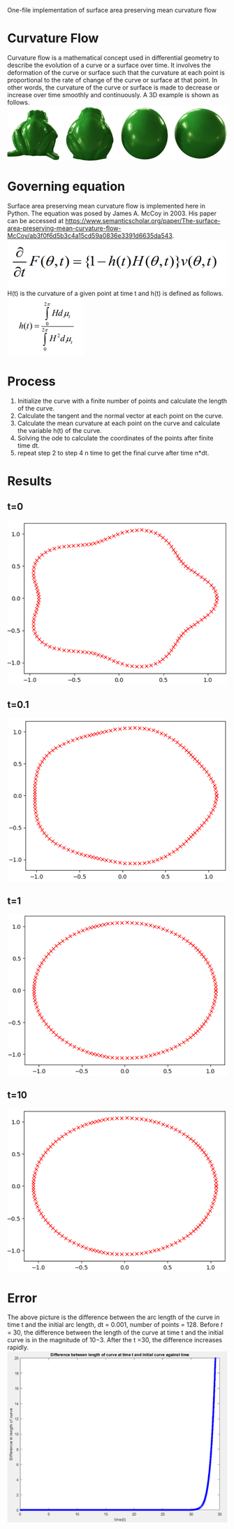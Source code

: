 One-file implementation of  surface area preserving mean curvature flow

# Curvature Flow
Curvature flow is a mathematical concept used in differential geometry to describe the evolution of a curve or a surface over time. It involves the deformation of the curve or surface such that the curvature at each point is proportional to the rate of change of the curve or surface at that point. In other words, the curvature of the curve or surface is made to decrease or increase over time smoothly and continuously. A 3D example is shown as follows.
![alt text](Evolution_mean_curv.png)

# Governing equation
Surface area preserving mean curvature flow is implemented here in Python. The equation was posed by James A. McCoy in 2003. His paper can be accessed at <https://www.semanticscholar.org/paper/The-surface-area-preserving-mean-curvature-flow-McCoy/ab3f0f6d5b3c4a15cd59a0836e3391d6635da543>.
![alt text](governing_equation.png)
H(t) is the curvature of a given point at time t and h(t) is defined as follows.
![alt text](ht.png)

# Process
1. Initialize the curve with a finite number of points and calculate the length of the curve.
2. Calculate the tangent and the normal vector at each point on the curve.
3. Calculate the mean curvature at each point on the curve and calculate the variable h(t) of the curve.
4. Solving the ode to calculate the coordinates of the points after finite time dt.
5. repeat step 2 to step 4 n time to get the final curve after time n*dt.

# Results
## t=0
![alt text](t0.png)
## t=0.1
![alt text](t0_1.png)
## t=1
![alt text](t1.png)
## t=10
![alt text](t10.png)

# Error
The above picture is the difference between the arc length of the curve in time t and the initial arc length, dt = 0.001, number of points = 128. Before 𝑡 = 30, the difference between the length of the curve at time t and the initial 
curve is in the magnitude of 10−3. After the t =30, the difference increases rapidly.
![alt text](Error_curve.png)

